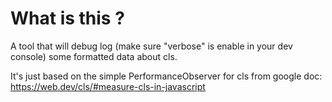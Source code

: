 # What is this ?

A tool that will debug log (make sure "verbose" is enable in your dev console) some formatted data about cls.

It's just based on the simple PerformanceObserver for cls from google doc: https://web.dev/cls/#measure-cls-in-javascript 
